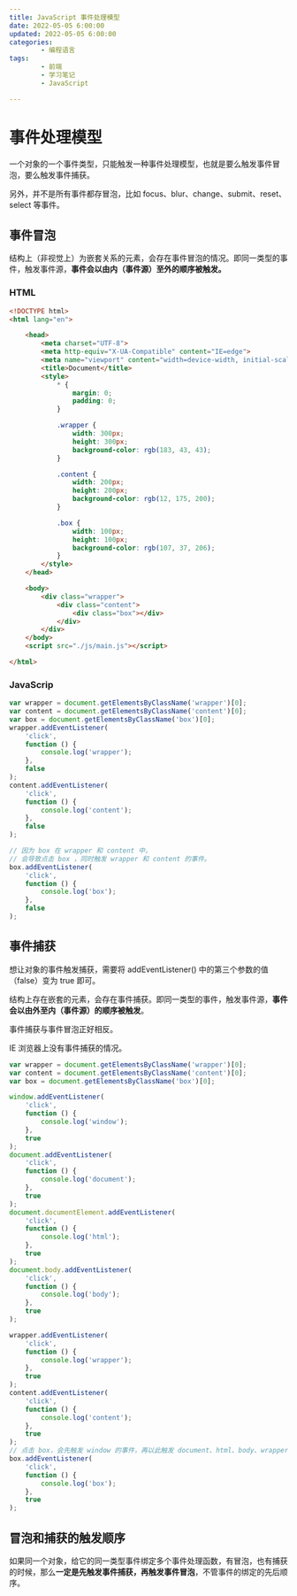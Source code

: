 ```yaml
---
title: JavaScript 事件处理模型
date: 2022-05-05 6:00:00
updated: 2022-05-05 6:00:00
categories:
        - 编程语言
tags:
        - 前端
        - 学习笔记
        - JavaScript

---
```


#  事件处理模型

一个对象的一个事件类型，只能触发一种事件处理模型，也就是要么触发事件冒泡，要么触发事件捕获。

另外，并不是所有事件都存冒泡，比如 focus、blur、change、submit、reset、select 等事件。

## 事件冒泡

结构上（非视觉上）为嵌套关系的元素，会存在事件冒泡的情况。即同一类型的事件，触发事件源，**事件会以由内（事件源）至外的顺序被触发。**

### HTML

```HTML
<!DOCTYPE html>
<html lang="en">

    <head>
        <meta charset="UTF-8">
        <meta http-equiv="X-UA-Compatible" content="IE=edge">
        <meta name="viewport" content="width=device-width, initial-scale=1.0">
        <title>Document</title>
        <style>
            * {
                margin: 0;
                padding: 0;
            }

            .wrapper {
                width: 300px;
                height: 300px;
                background-color: rgb(183, 43, 43);
            }

            .content {
                width: 200px;
                height: 200px;
                background-color: rgb(12, 175, 200);
            }

            .box {
                width: 100px;
                height: 100px;
                background-color: rgb(107, 37, 206);
            }
        </style>
    </head>

    <body>
        <div class="wrapper">
            <div class="content">
                <div class="box"></div>
            </div>
        </div>
    </body>
    <script src="./js/main.js"></script>

</html>
```

### JavaScrip

```javascript
var wrapper = document.getElementsByClassName('wrapper')[0];
var content = document.getElementsByClassName('content')[0];
var box = document.getElementsByClassName('box')[0];
wrapper.addEventListener(
	'click',
	function () {
		console.log('wrapper');
	},
	false
);
content.addEventListener(
	'click',
	function () {
		console.log('content');
	},
	false
);

// 因为 box 在 wrapper 和 content 中，
// 会导致点击 box ，同时触发 wrapper 和 content 的事件。
box.addEventListener(
	'click',
	function () {
		console.log('box');
	},
	false
);

```

## 事件捕获

想让对象的事件触发捕获，需要将 addEventListener() 中的第三个参数的值（false）变为 true 即可。

结构上存在嵌套的元素，会存在事件捕获。即同一类型的事件，触发事件源，**事件会以由外至内（事件源）的顺序被触发**。

事件捕获与事件冒泡正好相反。

IE 浏览器上没有事件捕获的情况。

```js
var wrapper = document.getElementsByClassName('wrapper')[0];
var content = document.getElementsByClassName('content')[0];
var box = document.getElementsByClassName('box')[0];

window.addEventListener(
	'click',
	function () {
		console.log('window');
	},
	true
);
document.addEventListener(
	'click',
	function () {
		console.log('document');
	},
	true
);
document.documentElement.addEventListener(
	'click',
	function () {
		console.log('html');
	},
	true
);
document.body.addEventListener(
	'click',
	function () {
		console.log('body');
	},
	true
);

wrapper.addEventListener(
	'click',
	function () {
		console.log('wrapper');
	},
	true
);
content.addEventListener(
	'click',
	function () {
		console.log('content');
	},
	true
);
// 点击 box，会先触发 window 的事件，再以此触发 document、html、body、wrapper、content，最后再触发 content
box.addEventListener(
	'click',
	function () {
		console.log('box');
	},
	true
);

```

## 冒泡和捕获的触发顺序

如果同一个对象，给它的同一类型事件绑定多个事件处理函数，有冒泡，也有捕获的时候，那么**一定是先触发事件捕获，再触发事件冒泡**，不管事件的绑定的先后顺序。

